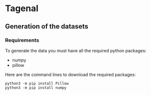 # Tagenal

## Generation of the datasets

### Requirements

To generate the data you must have all the required python packages:

- numpy
- pillow

Here are the command lines to download the required packages:

```shell
python3 -m pip install Pillow
python3 -m pip install numpy
```